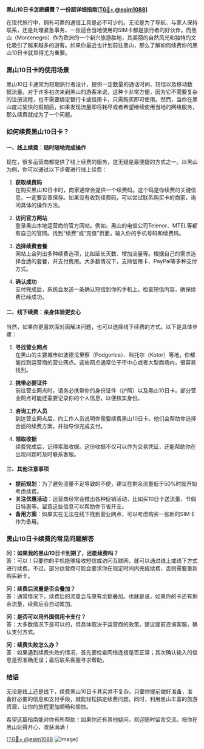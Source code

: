 **黑山10日卡怎麽續費？一份超详细指南[[TG💪+ @esim1088](https://t.me/s/esim1088)]**

在现代旅行中，拥有可靠的通信工具是必不可少的。无论是为了导航、与家人保持联系，还是处理紧急事务，一张适合当地使用的SIM卡都是旅行者的好伙伴。而黑山（Montenegro）作为欧洲的一个新兴旅游胜地，其美丽的自然风光和独特的文化吸引了越来越多的游客。如果你最近也计划前往黑山，那么了解如何续费你的黑山10日卡就显得尤为重要。

### 黑山10日卡的使用场景

黑山10日卡通常为短期旅行者设计，提供一定数量的通话时间、短信以及移动数据流量。对于许多初次来到黑山的游客来说，这种卡非常方便，因为它不需要复杂的注册流程，也不需要绑定银行卡或信用卡，只需购买即可使用。然而，当你在黑山度过愉快的假期后，如果发现流量即将耗尽或者希望继续使用当地的网络服务，那么续费就成为了一个问题。

### 如何续费黑山10日卡？

#### 一、线上续费：随时随地完成操作

现在，很多运营商都提供了线上续费的服务，这无疑是最便捷的方式之一。以黑山为例，你可以通过以下步骤进行线上续费：

1. **获取续费码**  
   在购买黑山10日卡时，商家通常会提供一个续费码。这个码是你续费的关键信息，一定要妥善保存。如果没有收到续费码，可以尝试联系购买卡的商家，询问具体的操作方法。

2. **访问官方网站**  
 登录黑山本地运营商的官方网站。例如，黑山的电信公司Telenor、MTEL等都有自己的官网。找到“续费”或“充值”页面，输入你的手机号码和续费码。

3. **选择续费套餐**  
 网站上会列出多种续费选项，比如延长天数、增加流量等。根据自己的需求选择合适的套餐，并支付费用。大多数情况下，支持信用卡、PayPal等多种支付方式。

4. **确认成功**  
 支付完成后，系统会发送一条确认短信到你的手机上。检查短信内容，确保续费已经成功。

#### 二、线下续费：亲身体验更安心

当然，如果你更喜欢面对面解决问题，也可以选择线下续费的方式。以下是具体步骤：

1. **寻找营业网点**  
 在黑山的主要城市如波德戈里察（Podgorica）、科托尔（Kotor）等地，你都能找到运营商的营业网点。这些网点通常位于市中心或者大型商场内，很容易找到。

2. **携带必要证件**  
 前往营业网点时，请务必携带你的身份证件（护照）以及黑山10日卡。部分营业网点可能还需要记录你的个人信息，以便核实身份。

3. **咨询工作人员**  
 到达营业网点后，向工作人员说明你需要续费黑山10日卡。他们会帮助你选择合适的续费方案，并指导你完成支付。

4. **领取收据**  
 续费完成后，记得索取收据。这份收据不仅可以作为交易凭证，还能帮助你在出现问题时及时联系客服。

#### 三、其他注意事项

- **提前规划**：为了避免流量不足导致的不便，建议在剩余流量低于50%时就开始考虑续费。
- **关注优惠活动**：运营商经常会推出各种促销活动，比如买10日卡送流量、节假日特惠等。留意这些信息可以帮助你节省开支。
- **备用方案**：如果实在无法在线下找到营业网点，可以考虑购买一张新的SIM卡作为备用。

### 黑山10日卡续费的常见问题解答

**问：如果我的黑山10日卡到期了，还能续费吗？**  
答：可以！只要你的手机能够接收短信或访问互联网，就可以通过线上或线下方式进行续费。不过，部分运营商可能会要求你在规定时间内完成续费，否则需要重新购买新卡。

**问：续费后流量是否会叠加？**  
答：通常情况下，续费后的流量会与原有余额叠加。也就是说，如果你的卡还有剩余流量，续费后会自动累加。

**问：是否可以用外国信用卡支付？**  
答：大多数情况下是可以的，但具体取决于运营商的政策。建议提前咨询客服，确认支付方式。

**问：续费失败怎么办？**  
答：如果遇到续费失败的情况，首先要检查网络连接是否正常；其次确认输入的信息是否准确无误；最后联系客服寻求帮助。

### 结语

无论是线上还是线下，续费黑山10日卡其实并不复杂。只要你提前做好准备，准备好必要的信息和支付手段，就能轻松搞定续费问题。同时，利用黑山丰富的旅游资源，让你的旅程更加顺畅和愉快。

希望这篇指南能对你有所帮助！如果你还有其他疑问，欢迎随时留言交流。祝你在黑山玩得开心，收获满满！

[[TG💪+ @esim1088](https://t.me/s/esim1088) ![Image](https://i.postimg.cc/4NQfJmqS/Snipaste-2025-05-13-00-14-12.png)]